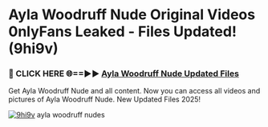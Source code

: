 # Ayla Woodruff Nude Original Videos 0nlyFans Leaked - Files Updated! (9hi9v)

<h3>🔴 CLICK HERE 🌐==►► <a href="https://tinyurl.com/5h6xmrr3" rel="nofollow">Ayla Woodruff Nude Updated Files</a></h3>

Get Ayla Woodruff Nude and all content. Now you can access all videos and pictures of Ayla Woodruff Nude. New Updated Files 2025!

[![9hi9v](https://i.imgur.com/KVD873Z.gif)](https://tinyurl.com/5h6xmrr3)
ayla woodruff nudes